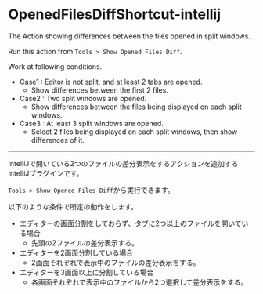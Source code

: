 # OpenedFilesDiffShortcut-intellij

The Action showing differences between the files opened in split windows.

Run this action from `Tools > Show Opened Files Diff`.

Work at following conditions.

- Case1 : Editor is not split, and at least 2 tabs are opened.
  - Show differences between the first 2 files.
- Case2 : Two split windows are opened.
  - Show differences between the files being displayed on each split windows.
- Case3 : At least 3 split windows are opened.
  - Select 2 files being displayed on each split windows, then show differences of it.

---

IntelliJで開いている2つのファイルの差分表示をするアクションを追加するIntelliJプラグインです。

`Tools > Show Opened Files Diff`から実行できます。

以下のような条件で所定の動作をします。
- エディターの画面分割をしておらず、タブに2つ以上のファイルを開いている場合
  - 先頭の2ファイルの差分表示する。
- エディターを2画面分割している場合
  - 2画面それぞれで表示中のファイルの差分表示をする。
- エディターを3画面以上に分割している場合
  - 各画面それぞれで表示中のファイルから2つ選択して差分表示をする。
